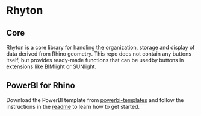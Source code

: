 # Rhyton
## Core
Rhyton is a core library for handling the organization, storage and display of data derived from Rhino geometry. This repo does not contain any buttons itself, but provides ready-made functions that can be usedby buttons in extensions like BIMlight or SUNlight.

## PowerBI for Rhino
Download the PowerBI template from [powerbi-templates](https://github.com/herzogdemeuron/powerbi-templates) and follow the instructions in the [readme](https://github.com/herzogdemeuron/powerbi-templates#readme) to learn how to get started.
